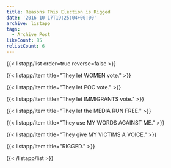```yaml
---
title: Reasons This Election is Rigged
date: '2016-10-17T19:25:04+00:00'
archive: listapp
tags: 
  - Archive Post
likeCount: 85
relistCount: 6
---
```



{{< listapp/list order=true reverse=false >}}

   {{< listapp/item title="They let WOMEN vote." >}}

   {{< listapp/item title="They let POC vote." >}}

   {{< listapp/item title="They let IMMIGRANTS vote." >}}

   {{< listapp/item title="They let the MEDIA RUN FREE." >}}

   {{< listapp/item title="They use MY WORDS AGAINST ME." >}}

   {{< listapp/item title="They give MY VICTIMS A VOICE." >}}

   {{< listapp/item title="RIGGED." >}}

{{< /listapp/list >}}
